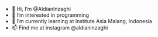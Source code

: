 - 👋 Hi, I’m @AldianInzaghi
- 👀 I’m interested in programming
- 🌱 I’m currently learning at Institute Asia Malang, Indonesia
- 📫 Find me at instagram @aldianinzaghi

<!---
AldianInzaghi/AldianInzaghi is a ✨ special ✨ repository because its `README.md` (this file) appears on your GitHub profile.
You can click the Preview link to take a look at your changes.
--->
